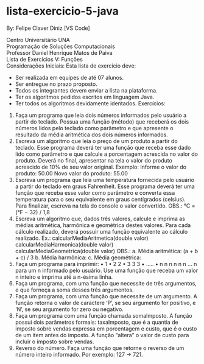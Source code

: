 # lista-exercicio-5-java
By: Felipe Claver Diniz [VS Code]

Centro Universitário UNA <br>
Programação de Soluções Computacionais <br>
Professor Daniel Henrique Matos de Paiva <br>
Lista de Exercícios V: Funções <br>
Considerações Iniciais:
Esta lista de exercício deve:
- Ser realizada em equipes de até 07 alunos.
- Ser entregue no prazo proposto.
- Todos os integrantes devem enviar a lista na plataforma.
- Ter os algoritmos pedidos escritos em linguagem Java.
- Ter todos os algoritmos devidamente identados.
Exercícios:<br>
1. Faça um programa que leia dois números informados pelo usuário a partir do teclado. Possua uma função (método) que receberá os dois números lidos pelo teclado como parâmetro e que apresente o resultado da média aritmética dos dois números informados.
2. Escreva um algoritmo que leia o preço de um produto a partir do teclado. Esse programa deverá ter uma função que receba esse dado lido como parâmetro e que calcule a porcentagem acrescida no valor do produto. Deverá no final, apresentar na tela o valor do produto acrescido de 10% de seu valor original. Exemplo:
Informe o valor do produto: 50.00
Novo valor do produto: 55.00
3. Escreva um programa que leia uma temperatura fornecida pelo usuário a partir do teclado em graus Fahrenheit. Esse programa deverá ter uma função que receba esse valor como parâmetro e converta essa temperatura para o seu equivalente em graus centígrados (celsius). Para finalizar, escreva na tela do console o valor convertido. OBS.: °C = (°F − 32) / 1,8
4. Escreva um algoritmo que, dados três valores, calcule e imprima as médias aritmética, harmônica e geométrica destes valores. Para cada cálculo realizado, deverá possuir uma função equivalente ao cálculo realizado. Ex.: calcularMediaAritmetica(double valor) calcularMediaHarmonica(double valor) calcularMediaGeometrica(double valor)
OBS.:
a. Média aritmética:
(a + b + c) / 3
b. Média harmônica:
c. Média geométrica:
5. Faça um programa para imprimir:
• 1
• 2 2
• 3 3 3
• .....
• n n n n n n ... n
para um n informado pelo usuário. Use uma função que receba um valor n inteiro e imprima até a n-ésima linha.
6. Faça um programa, com uma função que necessite de três argumentos, e que forneça a soma desses três argumentos.
7. Faça um programa, com uma função que necessite de um argumento. A função retorna o valor de caractere ‘P’, se seu argumento for positivo, e ‘N’, se seu argumento for zero ou negativo.
8. Faça um programa com uma função chamada somaImposto. A função possui dois parâmetros formais: taxaImposto, que é a quantia de imposto sobre vendas expressa em porcentagem e custo, que é o custo de um item antes do imposto. A função “altera” o valor de custo para incluir o imposto sobre vendas.
9. Reverso do número. Faça uma função que retorne o reverso de um número inteiro informado. Por exemplo: 127 -> 721.
